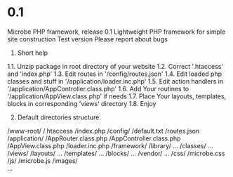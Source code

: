 # 0.1

Microbe PHP framework, release 0.1
Lightweight PHP framework for simple site construction
Test version
Please report about bugs

1. Short help

1.1. Unzip package in root directory of your website
1.2. Correct '.htaccess' and 'index.php'
1.3. Edit routes in '/config/routes.json'
1.4. Edit loaded php classes and stuff in '/application/loader.inc.php'
1.5. Edit action handlers in '/application/AppController.class.php'
1.6. Add Your routines to '/application/AppView.class.php' if needs
1.7. Place Your layouts, templates, blocks in corresponding 'views' directory
1.8. Enjoy

2. Default directories structure:

/www-root/
    /.htaccess
    /index.php
    /config/
        /default.txt
        /routes.json
    /application/
        /AppRouter.class.php
        /AppController.class.php
        /AppView.class.php
        /loader.inc.php
    /framework/
        /library/
            ...
        /classes/
            ...
    /views/
        /layouts/
            ...
        /templates/
            ...
        /blocks/
            ...
    /vendor/
        ...
    /css/
        /microbe.css
    /js/
        /microbe.js
    /images/        
        ...
